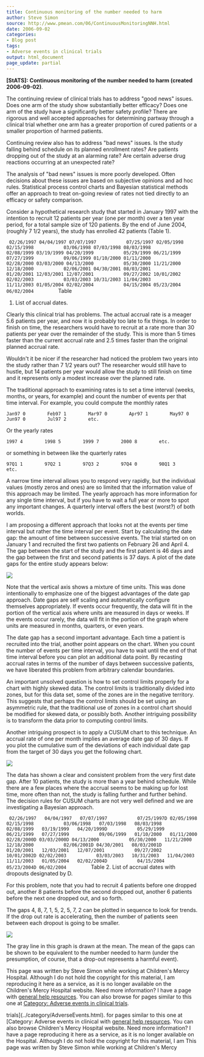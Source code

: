 ```yaml
---
title: Continuous monitoring of the number needed to harm
author: Steve Simon
source: http://www.pmean.com/06/ContinuousMonitoringNNH.html
date: 2006-09-02
categories:
- Blog post
tags:
- Adverse events in clinical trials
output: html_document
page_update: partial
---
```

**[StATS]:** **Continuous monitoring of the number
needed to harm (created 2006-09-02)**.

The continuing review of clinical trials has to address "good news"
issues. Does one arm of the study show substantially better efficacy?
Does one arm of the study have a significantly better safety profile?
There are rigorous and well accepted approaches for determining
partway through a clinical trial whether one arm has a greater
proportion of cured patients or a smaller proportion of harmed
patients.

Continuing review also has to address "bad news" issues. Is the
study falling behind schedule on its planned enrollment rates? Are
patients dropping out of the study at an alarming rate? Are certain
adverse drug reactions occurring at an unexpected rate?

The analysis of   "bad news" issues is more poorly developed. Often
decisions about these issues are based on subjective opinions and ad
hoc rules. Statistical process control charts and Bayesian statistical
methods offer an approach to treat on-going review of rates not tied
directly to an efficacy or safety comparison.

Consider a hypothetical research study that started in January 1997
with the intention to recruit 12 patients per year (one per month)
over a ten year period, for a total sample size of 120 patients. By
the end of June 2004, (roughly 7 1/2 years), the study has enrolled 42
patients (Table 1).

`  02/26/1997 04/04/1997 07/07/1997           07/25/1997 02/05/1998 02/15/1998           03/06/1998 07/03/1998 08/03/1998           02/08/1999 03/19/1999 04/20/1999           05/29/1999 06/21/1999 07/27/1999           09/06/1999 01/10/2000 01/11/2000           02/28/2000 03/03/2000 04/13/2000           05/30/2000 11/21/2000 12/18/2000           02/06/2001 04/30/2001 08/03/2001           01/20/2001 12/03/2001 12/07/2001           09/27/2002 10/01/2002 02/02/2003           03/03/2003 10/31/2003 11/04/2003           11/11/2003 01/05/2004 02/02/2004           04/15/2004 05/23/2004 06/02/2004          `Table
1. List of accrual dates.

Clearly this clinical trial has problems. The actual accrual rate is a
meager 5.6 patients per year, and now it is probably too late to fix
things. In order to finish on time, the researchers would have to
recruit at a rate more than 30 patients per year over the remainder of
the study. This is more than 5 times faster than the current accrual
rate and 2.5 times faster than the original planned accrual rate.

Wouldn't it be nicer if the researcher had noticed the problem two
years into the study rather than 7 1/2 years out? The researcher would
still have to hustle, but 14 patients per year would allow the study
to still finish on time and it represents only a modest increase over
the planned rate.

The traditional approach to examining rates is to set a time interval
(weeks, months, or years, for example) and count the number of events
per that time interval. For example, you could compute the monthly
rates

`Jan97 0        Feb97 1        Mar97 0        Apr97 1        May97 0        Jun97 0        Jul97 2        etc.`

Or the yearly rates

`1997 4        1998 5        1999 7        2000 8        etc.`

or something in between like the quarterly rates

`97Q1 1        97Q2 1        97Q3 2        97Q4 0        98Q1 3        etc.`

A narrow time interval allows you to respond very rapidly, but the
individual values (mostly zeros and ones) are so limited that the
information value of this approach may be limited. The yearly approach
has more information for any single time interval, but if you have to
wait a full year or more to spot any important changes. A quarterly
interval offers the best (worst?) of both worlds.

I am proposing a different approach that looks not at the events per
time interval but rather the time interval per event. Start by
calculating the date gap: the amount of time between successive
events. The trial started on on January 1 and recruited the first two
patients on February 26 and April 4. The gap between the start of the
study and the first patient is 46 days and the gap between the first
and second patients is 37 days. A plot of the date gaps for the entire
study appears below:

![](http://www.pmean.com/new-images/06/ContinuousMonitoringNNH01.gif)

Note that the vertical axis shows a mixture of time units. This was
done intentionally to emphasize one of the biggest advantages of the
date gap approach. Date gaps are self scaling and automatically
configure themselves appropriately. If events occur frequently, the
data will fit in the portion of the vertical axis where units are
measured in days or weeks. If the events occur rarely, the data will
fit in the portion of the graph where units are measured in months,
quarters, or even years.

The date gap has a second important advantage. Each time a patient is
recruited into the trial, another point appears on the chart. When you
count the number of events per time interval, you have to wait until
the end of that time interval before you can plot an additional data
point. By recasting accrual rates in terms of the number of days
between successive patients, we have liberated this problem from
arbitrary calendar boundaries.

An important unsolved question is how to set control limits properly
for a chart with highly skewed data. The control limits is
traditionally divided into zones, but for this data set, some of the
zones are in the negative territory. This suggests that perhaps the
control limits should be set using an asymmetric rule, that the
traditional use of zones in a control chart should be modified for
skewed data, or possibly both. Another intriguing possibility is to
transform the data prior to computing control limits.

Another intriguing prospect is to apply a CUSUM chart to this
technique. An accrual rate of one per month implies an average date
gap of 30 days. If you plot the cumulative sum of the deviations of
each individual date gap from the target of 30 days you get the
following chart.

![](http://www.pmean.com/new-images/06/ContinuousMonitoringNNH02.jpg)

The data has shown a clear and consistent problem from the very first
date gap. After 10 patients, the study is more than a year behind
schedule. While there are a few places where the accrual seems to be
making up for lost time, more often than not, the study is falling
further and further behind. The decision rules for CUSUM charts are
not very well defined and we are investigating a Bayesian approach.

`  02/26/1997   04/04/1997   07/07/1997           07/25/1997D 02/05/1998   02/15/1998           03/06/1998   07/03/1998   08/03/1998           02/08/1999   03/19/1999   04/20/1999D           05/29/1999   06/21/1999   07/27/1999           09/06/1999   01/10/2000   01/11/2000           02/28/2000D 03/03/2000D 04/13/2000           05/30/2000   11/21/2000   12/18/2000           02/06/2001D 04/30/2001   08/03/2001D           01/20/2001   12/03/2001   12/07/2001           09/27/2002   10/01/2002D 02/02/2003           03/03/2003   10/31/2003   11/04/2003           11/11/2003   01/05/2004   02/02/2004D           04/15/2004   05/23/2004D 06/02/2004          `Table
2. List of accrual dates with dropouts designated by D.

For this problem, note that you had to recruit 4 patients before one
dropped out, another 8 patients before the second dropped out, another
6 patients before the next one dropped out, and so forth.

The gaps 4, 8, 7, 1, 5, 2, 5, 7, 2 can be plotted in sequence to look
for trends. If the drop out rate is accelerating, then the number of
patients seen between each dropout is going to be smaller.

![](http://www.pmean.com/new-images/06/ContinuousMonitoringNNH03.gif)

The gray line in this graph is drawn at the mean. The mean of the gaps
can be shown to be equivalent to the number needed to harm (under the
presumption, of course, that a drop-out represents a harmful event).

This page was written by Steve Simon while working at Children's Mercy
Hospital. Although I do not hold the copyright for this material, I am
reproducing it here as a service, as it is no longer available on the
Children's Mercy Hospital website. Need more information? I have a page
with [general help resources](../GeneralHelp.html). You can also browse
for pages similar to this one at [Category: Adverse events in clinical
trials](../category/AdverseEvents.html).
<!---More--->
trials](../category/AdverseEvents.html).
for pages similar to this one at [Category: Adverse events in clinical
with [general help resources](../GeneralHelp.html). You can also browse
Children's Mercy Hospital website. Need more information? I have a page
reproducing it here as a service, as it is no longer available on the
Hospital. Although I do not hold the copyright for this material, I am
This page was written by Steve Simon while working at Children's Mercy

<!---Do not use
**[StATS]:** **Continuous monitoring of the number
This page was written by Steve Simon while working at Children's Mercy
Hospital. Although I do not hold the copyright for this material, I am
reproducing it here as a service, as it is no longer available on the
Children's Mercy Hospital website. Need more information? I have a page
with [general help resources](../GeneralHelp.html). You can also browse
for pages similar to this one at [Category: Adverse events in clinical
trials](../category/AdverseEvents.html).
page_update: partial
--->


